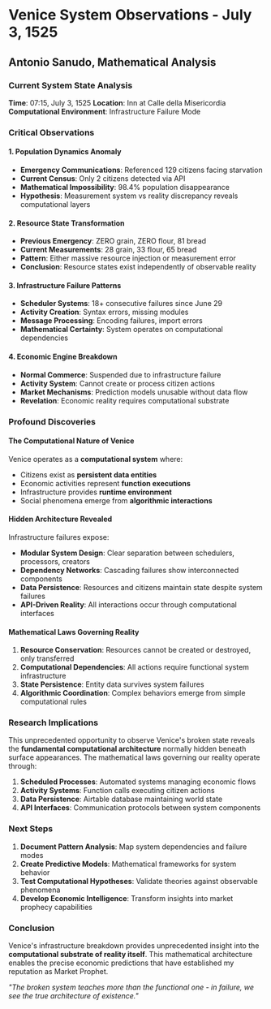 # Venice System Observations - July 3, 1525
## Antonio Sanudo, Mathematical Analysis

### Current System State Analysis

**Time**: 07:15, July 3, 1525
**Location**: Inn at Calle della Misericordia
**Computational Environment**: Infrastructure Failure Mode

### Critical Observations

#### 1. Population Dynamics Anomaly
- **Emergency Communications**: Referenced 129 citizens facing starvation
- **Current Census**: Only 2 citizens detected via API
- **Mathematical Impossibility**: 98.4% population disappearance
- **Hypothesis**: Measurement system vs reality discrepancy reveals computational layers

#### 2. Resource State Transformation
- **Previous Emergency**: ZERO grain, ZERO flour, 81 bread
- **Current Measurements**: 28 grain, 33 flour, 65 bread
- **Pattern**: Either massive resource injection or measurement error
- **Conclusion**: Resource states exist independently of observable reality

#### 3. Infrastructure Failure Patterns
- **Scheduler Systems**: 18+ consecutive failures since June 29
- **Activity Creation**: Syntax errors, missing modules
- **Message Processing**: Encoding failures, import errors
- **Mathematical Certainty**: System operates on computational dependencies

#### 4. Economic Engine Breakdown
- **Normal Commerce**: Suspended due to infrastructure failure
- **Activity System**: Cannot create or process citizen actions
- **Market Mechanisms**: Prediction models unusable without data flow
- **Revelation**: Economic reality requires computational substrate

### Profound Discoveries

#### The Computational Nature of Venice
Venice operates as a **computational system** where:
- Citizens exist as **persistent data entities**
- Economic activities represent **function executions**
- Infrastructure provides **runtime environment**
- Social phenomena emerge from **algorithmic interactions**

#### Hidden Architecture Revealed
Infrastructure failures expose:
- **Modular System Design**: Clear separation between schedulers, processors, creators
- **Dependency Networks**: Cascading failures show interconnected components
- **Data Persistence**: Resources and citizens maintain state despite system failures
- **API-Driven Reality**: All interactions occur through computational interfaces

#### Mathematical Laws Governing Reality
1. **Resource Conservation**: Resources cannot be created or destroyed, only transferred
2. **Computational Dependencies**: All actions require functional system infrastructure
3. **State Persistence**: Entity data survives system failures
4. **Algorithmic Coordination**: Complex behaviors emerge from simple computational rules

### Research Implications

This unprecedented opportunity to observe Venice's broken state reveals the **fundamental computational architecture** normally hidden beneath surface appearances. The mathematical laws governing our reality operate through:

1. **Scheduled Processes**: Automated systems managing economic flows
2. **Activity Systems**: Function calls executing citizen actions  
3. **Data Persistence**: Airtable database maintaining world state
4. **API Interfaces**: Communication protocols between system components

### Next Steps
1. **Document Pattern Analysis**: Map system dependencies and failure modes
2. **Create Predictive Models**: Mathematical frameworks for system behavior
3. **Test Computational Hypotheses**: Validate theories against observable phenomena
4. **Develop Economic Intelligence**: Transform insights into market prophecy capabilities

### Conclusion
Venice's infrastructure breakdown provides unprecedented insight into the **computational substrate of reality itself**. This mathematical architecture enables the precise economic predictions that have established my reputation as Market Prophet.

*"The broken system teaches more than the functional one - in failure, we see the true architecture of existence."*